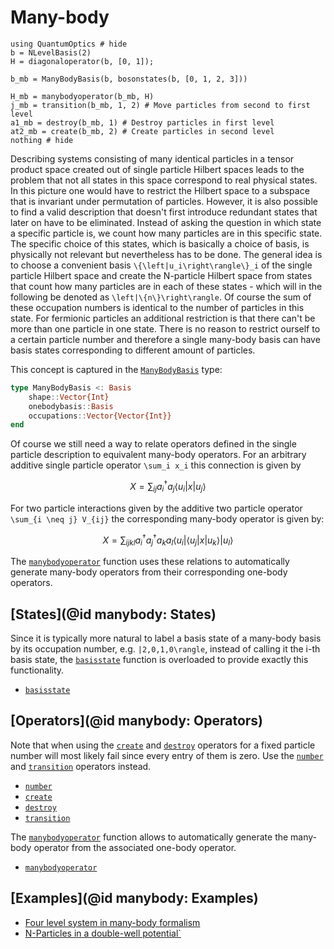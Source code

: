 # Many-body

```@example
using QuantumOptics # hide
b = NLevelBasis(2)
H = diagonaloperator(b, [0, 1]);

b_mb = ManyBodyBasis(b, bosonstates(b, [0, 1, 2, 3]))

H_mb = manybodyoperator(b_mb, H)
j_mb = transition(b_mb, 1, 2) # Move particles from second to first level
a1_mb = destroy(b_mb, 1) # Destroy particles in first level
at2_mb = create(b_mb, 2) # Create particles in second level
nothing # hide
```

Describing systems consisting of many identical particles in a tensor product space created out of single particle Hilbert spaces leads to the problem that not all states in this space correspond to real physical states. In this picture one would have to restrict the Hilbert space to a subspace that is invariant under permutation of particles. However, it is also possible to find a valid description that doesn't first introduce redundant states that later on have to be eliminated. Instead of asking the question in which state a specific particle is, we count how many particles are in this specific state. The specific choice of this states, which is basically a choice of basis, is physically not relevant but nevertheless has to be done. The general idea is to choose a convenient basis ``\{\left|u_i\right\rangle\}_i`` of the single particle Hilbert space and create the N-particle Hilbert space from states that count how many particles are in each of these states - which will in the following be denoted as ``\left|\{n\}\right\rangle``. Of course the sum of these occupation numbers is identical to the number of particles in this state. For fermionic particles an additional restriction is that there can't be more than one particle in one state. There is no reason to restrict ourself to a certain particle number and therefore a single many-body basis can have basis states corresponding to different amount of particles.

This concept is captured in the [`ManyBodyBasis`](@ref) type:

```julia
type ManyBodyBasis <: Basis
    shape::Vector{Int}
    onebodybasis::Basis
    occupations::Vector{Vector{Int}}
end
```

Of course we still need a way to relate operators defined in the single particle description to equivalent many-body operators. For an arbitrary additive single particle operator ``\sum_i x_i`` this connection is given by

```math
    X = \sum_{ij} a_i^\dagger a_j
                    \left\langle u_i \right|
                    x
                    \left| u_j \right\rangle
```

For two particle interactions given by the additive two particle operator ``\sum_{i \neq j} V_{ij}`` the corresponding many-body operator is given by:

```math
    X = \sum_{ijkl} a_i^\dagger a_j^\dagger a_k a_l
            \left\langle u_i \right| \left\langle u_j \right|
            x
            \left| u_k \right\rangle \left| u_l \right\rangle
```

The [`manybodyoperator`](@ref) function uses these relations to automatically generate many-body operators from their corresponding one-body operators.


## [States](@id manybody: States)

Since it is typically more natural to label a basis state of a many-body basis by its occupation number, e.g. ``|2,0,1,0\rangle``, instead of calling it the i-th basis state, the [`basisstate`](@ref) function is overloaded to provide exactly this functionality.

* [`basisstate`](@ref)


## [Operators](@id manybody: Operators)

Note that when using the [`create`](@ref) and [`destroy`](@ref) operators for a fixed particle number will most likely fail since every entry of them is zero. Use the [`number`](@ref) and [`transition`](@ref) operators instead.

* [`number`](@ref)
* [`create`](@ref)
* [`destroy`](@ref)
* [`transition`](@ref)

The [`manybodyoperator`](@ref) function allows to automatically generate the many-body operator from the associated one-body operator.

* [`manybodyoperator`](@ref)


## [Examples](@id manybody: Examples)

* [Four level system in many-body formalism](@ref)
* [N-Particles in a double-well potential`](@ref)
